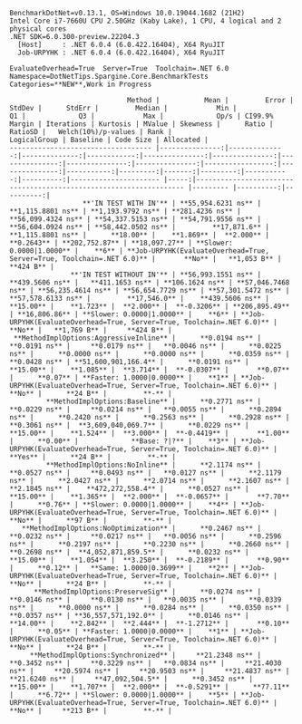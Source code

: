 
    BenchmarkDotNet=v0.13.1, OS=Windows 10.0.19044.1682 (21H2)
    Intel Core i7-7660U CPU 2.50GHz (Kaby Lake), 1 CPU, 4 logical and 2 physical cores
    .NET SDK=6.0.300-preview.22204.3
      [Host]     : .NET 6.0.4 (6.0.422.16404), X64 RyuJIT
      Job-URPYHK : .NET 6.0.4 (6.0.422.16404), X64 RyuJIT

    EvaluateOverhead=True  Server=True  Toolchain=.NET 6.0  
    Namespace=DotNetTips.Spargine.Core.BenchmarkTests  Categories=**NEW**,Work in Progress  

                                 Method |           Mean |         Error |        StdDev |      StdErr |         Median |            Min |             Q1 |             Q3 |            Max |             Op/s | CI99.9% Margin | Iterations | Kurtosis | MValue | Skewness |      Ratio |   RatioSD |   Welch(10%)/p-values | Rank |                                                       LogicalGroup | Baseline | Code Size | Allocated |
    ----------------------------------- |---------------:|--------------:|--------------:|------------:|---------------:|---------------:|---------------:|---------------:|---------------:|-----------------:|---------------:|-----------:|---------:|-------:|---------:|-----------:|----------:|---------------------- |-----:|------------------------------------------------------------------- |--------- |----------:|----------:|
                      **'IN TEST WITH IN'** | **55,954.6231 ns** | **1,115.8801 ns** | **1,193.9792 ns** | **281.4236 ns** | **56,099.4324 ns** | **54,337.5153 ns** | **54,791.9556 ns** | **56,604.0924 ns** | **58,442.0502 ns** |         **17,871.6** |  **1,115.8801 ns** |      **18.00** |    **1.869** |  **2.000** |   **0.2643** | **202,752.87** | **18,097.27** | **Slower: 0.0000|1.0000** |    **6** | **Job-URPYHK(EvaluateOverhead=True, Server=True, Toolchain=.NET 6.0)** |       **No** |   **1,053 B** |     **424 B** |
                   **'IN TEST WITHOUT IN'** | **56,993.1551 ns** |   **439.5606 ns** |   **411.1653 ns** | **106.1624 ns** | **57,046.7468 ns** | **56,235.4614 ns** | **56,654.7729 ns** | **57,301.5472 ns** | **57,578.6133 ns** |         **17,546.0** |    **439.5606 ns** |      **15.00** |    **1.723** |  **2.000** |  **-0.3206** | **206,895.49** | **16,806.86** | **Slower: 0.0000|1.0000** |    **6** | **Job-URPYHK(EvaluateOverhead=True, Server=True, Toolchain=.NET 6.0)** |       **No** |   **1,769 B** |     **424 B** |
     **MethodImplOptions:AggressiveInline** |      **0.0194 ns** |     **0.0191 ns** |     **0.0179 ns** |   **0.0046 ns** |      **0.0225 ns** |      **0.0000 ns** |      **0.0000 ns** |      **0.0359 ns** |      **0.0428 ns** | **51,600,901,166.4** |      **0.0191 ns** |      **15.00** |    **1.085** |  **3.714** |  **-0.0307** |       **0.07** |      **0.07** | **Faster: 1.0000|0.0000** |    **1** | **Job-URPYHK(EvaluateOverhead=True, Server=True, Toolchain=.NET 6.0)** |       **No** |      **24 B** |         **-** |
             **MethodImplOptions:Baseline** |      **0.2771 ns** |     **0.0229 ns** |     **0.0214 ns** |   **0.0055 ns** |      **0.2894 ns** |      **0.2420 ns** |      **0.2563 ns** |      **0.2928 ns** |      **0.3061 ns** |  **3,609,040,069.7** |      **0.0229 ns** |      **15.00** |    **1.524** |  **3.000** |  **-0.4419** |       **1.00** |      **0.00** |             **Base: ?|?** |    **3** | **Job-URPYHK(EvaluateOverhead=True, Server=True, Toolchain=.NET 6.0)** |      **Yes** |      **24 B** |         **-** |
             **MethodImplOptions:NoInline** |      **2.1174 ns** |     **0.0527 ns** |     **0.0493 ns** |   **0.0127 ns** |      **2.1179 ns** |      **2.0427 ns** |      **2.0714 ns** |      **2.1607 ns** |      **2.1845 ns** |    **472,272,558.4** |      **0.0527 ns** |      **15.00** |    **1.365** |  **2.000** |  **-0.0657** |       **7.70** |      **0.76** | **Slower: 0.0000|1.0000** |    **4** | **Job-URPYHK(EvaluateOverhead=True, Server=True, Toolchain=.NET 6.0)** |       **No** |      **97 B** |         **-** |
       **MethodImplOptions:NoOptimization** |      **0.2467 ns** |     **0.0232 ns** |     **0.0217 ns** |   **0.0056 ns** |      **0.2596 ns** |      **0.2197 ns** |      **0.2230 ns** |      **0.2660 ns** |      **0.2698 ns** |  **4,052,871,859.5** |      **0.0232 ns** |      **15.00** |    **1.054** |  **3.250** |  **-0.2189** |       **0.90** |      **0.12** |   **Same: 1.0000|0.3699** |    **2** | **Job-URPYHK(EvaluateOverhead=True, Server=True, Toolchain=.NET 6.0)** |       **No** |      **24 B** |         **-** |
          **MethodImplOptions:PreserveSig** |      **0.0274 ns** |     **0.0146 ns** |     **0.0130 ns** |   **0.0035 ns** |      **0.0339 ns** |      **0.0000 ns** |      **0.0284 ns** |      **0.0350 ns** |      **0.0357 ns** | **36,557,571,192.0** |      **0.0146 ns** |      **14.00** |    **2.842** |  **2.444** |  **-1.2712** |       **0.10** |      **0.05** | **Faster: 1.0000|0.0000** |    **1** | **Job-URPYHK(EvaluateOverhead=True, Server=True, Toolchain=.NET 6.0)** |       **No** |      **24 B** |         **-** |
         **MethodImplOptions:Synchronized** |     **21.2348 ns** |     **0.3452 ns** |     **0.3229 ns** |   **0.0834 ns** |     **21.4030 ns** |     **20.5974 ns** |     **20.9503 ns** |     **21.4837 ns** |     **21.6240 ns** |     **47,092,504.5** |      **0.3452 ns** |      **15.00** |    **1.707** |  **2.000** |  **-0.5291** |      **77.11** |      **6.72** | **Slower: 0.0000|1.0000** |    **5** | **Job-URPYHK(EvaluateOverhead=True, Server=True, Toolchain=.NET 6.0)** |       **No** |     **213 B** |         **-** |
